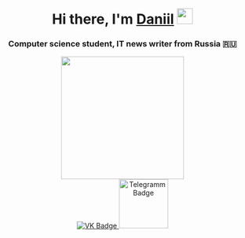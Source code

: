 <h1 align="center">Hi there, I'm <a href="https://daniilshat.ru/" target="_blank">Daniil</a> 
<img src="https://github.com/blackcater/blackcater/raw/main/images/Hi.gif" height="32"/></h1>
<h3 align="center">Computer science student, IT news writer from Russia 🇷🇺</h3>

<div id="header" align="center">
  <img src="https://media.giphy.com/media/xQ7NKUKR2qg0jQ5uwC/giphy.gif" width="250"/>
</div>

<div id="badges" align="center">
  <a href="your-linkedin-URL">
    <img src="https://img.shields.io/badge/VK-blue?style=for-the-badge&logo=vk&logoColor=white" alt="VK Badge"/>
  </a>
  <a href="your-youtube-URL">
    <img src="https://img.shields.io/badge/-telegram-red?color=white&logo=telegram&logoColor=black" alt="Telegramm Badge" width="100" href="https://t.me/matveykatasher"/>
  </a>
</div>